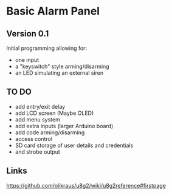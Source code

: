 # Basic Alarm Panel 

## Version 0.1
Initial programming allowing for:
 - one input 
 - a "keyswitch" style arming/disarming
 - an LED simulating an external siren



## TO DO 
 - add entry/exit delay
 - add LCD screen (Maybe OLED)
 - add menu system
 - add extra inputs (larger Arduino board)
 - add code arming/disarming
 - access control
 - SD card storage of user details and credentials
 - and strobe output


## Links
https://github.com/olikraus/u8g2/wiki/u8g2reference#firstpage


